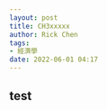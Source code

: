 ```yaml
---
layout: post
title: CH3xxxxx
author: Rick Chen
tags:
- 經濟學
date: 2022-06-01 04:17 
---
```


## test
